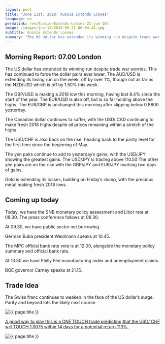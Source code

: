 ```yaml
---
layout: post
title: "June 21st, 2018: Aussie Extends Losses"
language: en
permalink: /en/Aussie-Extends-Losses-21-jun-18/
image: /images/jun-18/2018-06-21_06-04-44.jpg
subtitle: Aussie Extends Losses
summary: "The US dollar has extended its winning run despite trade war worries. This has continued to force the dollar pairs ever lower. The AUD/USD is extending its losing run on the week, off by over 1%, though not as far as the NZD/USD which is off by 1.50% this week"
---
```

## Morning Report: 07.00 London

The US dollar has extended its winning run despite trade war worries. This has continued to force the dollar pairs ever lower. The AUD/USD is extending its losing run on the week, off by over 1%, though not as far as the NZD/USD which is off by 1.50% this week. 

The GBP/USD is making a 2018 low this morning, having lost 8.4% since the start of the year. The EUR/USD is also off, but is so far holding above the highs. The EUR/GBP is unchanged this morning after slipping below 0.8800 yesterday. 

The Canadian dollar continues to suffer, with the USD/ CAD continuing to make fresh 2018 highs despite oil prices remaining within a stretch of the highs. 

The USD/CHF is also back on the rise, heading back to the parity level for the first time since the beginning of May. 

The yen pairs continue to add to yesterday’s gains, with the USD/JPY showing the greatest gains. The USD/JPY is trading above 110.50 The other yen pairs are on the rise with the GBP/JPY and EUR/JPY marking two days of gains. 

Gold is extending its losses, building on Friday’s slump, with the precious metal making fresh 2018 lows. 

## Coming up today

Today, we have the SNB monetary policy assessment and Libor rate at 08.30. The press conference follows at 08.30. 

At 09.30, we have public sector net borrowing. 

German Buba president Weidmann speaks at 10.45. 

The MPC official bank rate vote is at 12.00, alongside the monetary policy summary and official bank rate. 

At 13.30 we have Philly Fed manufacturing index and unemployment claims. 

BOE governor Carney speaks at 21.15. 

## Trade Idea

The Swiss franc continues to weaken in the face of the US dollar’s surge. Parity and beyond lots the likely next course.

<img class="post-image" src="{{ site.url }}/images/jun-18/2018-06-21_06-04-44.jpg" alt="{{ page.title }}" title="{{ page.title }}">

<a href="%LINK%%?currency=GBP&market=forex&underlying=frxUSDCHF&formname=touchnotouch&duration_amount=14&duration_units=d&amount=10&amount_type=stake&expiry_type=duration&barrier=1.0075" target="_blank">A good way to play this is a ONE TOUCH trade predicting that the USD/ CHF will TOUCH 1.0075 within 14 days for a potential return 113%.</a>

<img class="post-image" src="{{ site.url }}/images/jun-18/2018-06-21_06-00-19.jpg" alt="{{ page.title }}" title="{{ page.title }}">
